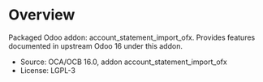 # Overview

Packaged Odoo addon: account_statement_import_ofx. Provides features documented in upstream Odoo 16 under this addon.

- Source: OCA/OCB 16.0, addon account_statement_import_ofx
- License: LGPL-3
